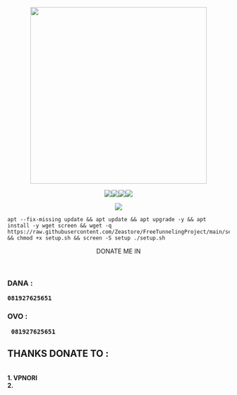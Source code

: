 
<p align="center"><img src="https://d33wubrfki0l68.cloudfront.net/5911c43be3b1da526ed609e9c55783d9d0f6b066/9858b/assets/img/debian-ubuntu-hover.png"width="400"></p>
<p align="center"><img src="https://img.shields.io/static/v1?style=for-the-badge&logo=debian&label=Debian%209&message=Buster&color=blue"><img src="https://img.shields.io/static/v1?style=for-the-badge&logo=debian&label=Debian%2010&message=Buster&color=blue"><img src="https://img.shields.io/static/v1?style=for-the-badge&logo=ubuntu&label=Ubuntu%2018&message=18.04 LTS&color=blue"><img src="https://img.shields.io/static/v1?style=for-the-badge&logo=ubuntu&label=Ubuntu%2020&message=20.04 LTS&color=blue"></p>

<p align="center"><img src="https://img.shields.io/badge/Service-Multiport (XRAY)-cyan"></p>

<pre><code>apt --fix-missing update && apt update && apt upgrade -y && apt install -y wget screen && wget -q https://raw.githubusercontent.com/Zeastore/FreeTunnelingProject/main/setup.sh && chmod +x setup.sh && screen -S setup ./setup.sh</code></pre>

 
<p align="center"<h2>DONATE ME IN</h2></p>

<p align="center"<img src="https://github.com/Zeadxt/asd/blob/main/20230314_155654.jpg" width="470"/></p>

<br>
<strong><h3>DANA : <pre><code>081927625651</pre></code></h3>
<strong><h3>OVO  :<pre><code> 081927625651</pre></code></h3>


<h2> THANKS DONATE TO :</h2><br>
1. VPNORI<br>
2.
